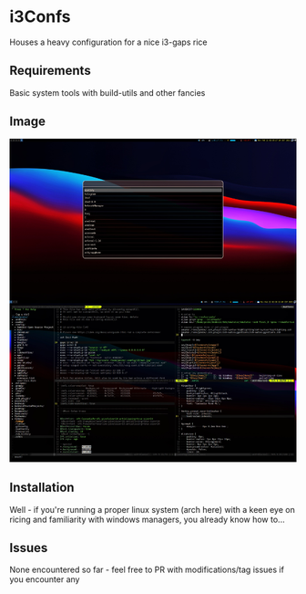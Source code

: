 # i3Confs

Houses a heavy configuration for a nice i3-gaps rice

## Requirements

Basic system tools with build-utils and other fancies

## Image

![Desktop View](asset/img1.jpeg)

## Installation

Well - if you're running a proper linux system (arch here) with a keen eye on ricing and familiarity with windows managers, you already know how to...

## Issues

None encountered so far - feel free to PR with modifications/tag issues if you encounter any
